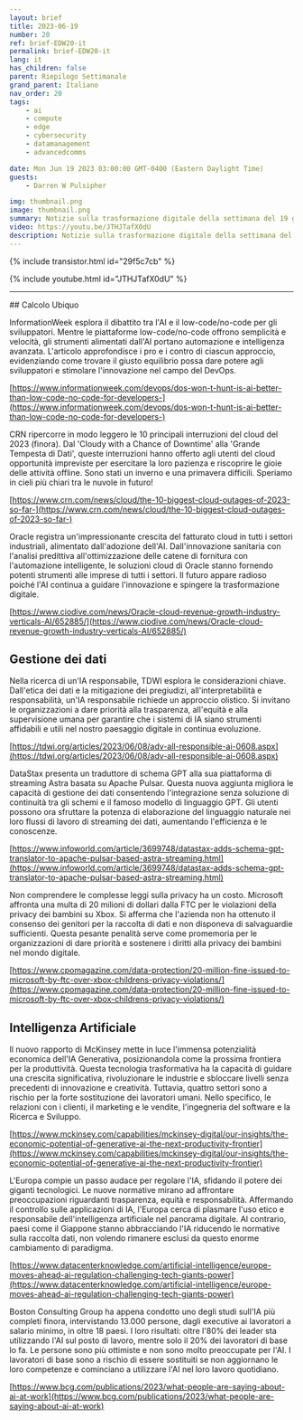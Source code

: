 ```yaml
---
layout: brief
title: 2023-06-19
number: 20
ref: brief-EDW20-it
permalink: brief-EDW20-it
lang: it
has_children: false
parent: Riepilogo Settimanale
grand_parent: Italiano
nav_order: 20
tags:
    - ai
    - compute
    - edge
    - cybersecurity
    - datamanagement
    - advancedcomms

date: Mon Jun 19 2023 03:00:00 GMT-0400 (Eastern Daylight Time)
guests:
    - Darren W Pulsipher

img: thumbnail.png
image: thumbnail.png
summary: Notizie sulla trasformazione digitale della settimana del 19 giugno 2023, tra cui storie di manager che sostituiscono i lavoratori con l'IA, nuovi guasti alle Cloud e leggi sulla privacy che colpiscono le grandi aziende tech.
video: https://youtu.be/JTHJTafX0dU
description: Notizie sulla trasformazione digitale della settimana del 19 giugno 2023, tra cui storie di manager che sostituiscono i lavoratori con l'IA, nuovi guasti alle Cloud e leggi sulla privacy che colpiscono le grandi aziende tech.
---
```



{% include transistor.html id="29f5c7cb" %}



{% include youtube.html id="JTHJTafX0dU" %}


---

﻿## Calcolo Ubiquo

InformationWeek esplora il dibattito tra l'AI e il low-code/no-code per gli sviluppatori. Mentre le piattaforme low-code/no-code offrono semplicità e velocità, gli strumenti alimentati dall'AI portano automazione e intelligenza avanzata. L'articolo approfondisce i pro e i contro di ciascun approccio, evidenziando come trovare il giusto equilibrio possa dare potere agli sviluppatori e stimolare l'innovazione nel campo del DevOps.

[https://www.informationweek.com/devops/dos-won-t-hunt-is-ai-better-than-low-code-no-code-for-developers-](https://www.informationweek.com/devops/dos-won-t-hunt-is-ai-better-than-low-code-no-code-for-developers-)

CRN ripercorre in modo leggero le 10 principali interruzioni del cloud del 2023 (finora). Dal 'Cloudy with a Chance of Downtime' alla 'Grande Tempesta di Dati', queste interruzioni hanno offerto agli utenti del cloud opportunità impreviste per esercitare la loro pazienza e riscoprire le gioie delle attività offline. Sono stati un inverno e una primavera difficili. Speriamo in cieli più chiari tra le nuvole in futuro!

[https://www.crn.com/news/cloud/the-10-biggest-cloud-outages-of-2023-so-far-](https://www.crn.com/news/cloud/the-10-biggest-cloud-outages-of-2023-so-far-)

Oracle registra un'impressionante crescita del fatturato cloud in tutti i settori industriali, alimentato dall'adozione dell'AI. Dall'innovazione sanitaria con l'analisi predittiva all'ottimizzazione delle catene di fornitura con l'automazione intelligente, le soluzioni cloud di Oracle stanno fornendo potenti strumenti alle imprese di tutti i settori. Il futuro appare radioso poiché l'AI continua a guidare l'innovazione e spingere la trasformazione digitale.

[https://www.ciodive.com/news/Oracle-cloud-revenue-growth-industry-verticals-AI/652885/](https://www.ciodive.com/news/Oracle-cloud-revenue-growth-industry-verticals-AI/652885/)

## Gestione dei dati

Nella ricerca di un'IA responsabile, TDWI esplora le considerazioni chiave. Dall'etica dei dati e la mitigazione dei pregiudizi, all'interpretabilità e responsabilità, un'IA responsabile richiede un approccio olistico. Si invitano le organizzazioni a dare priorità alla trasparenza, all'equità e alla supervisione umana per garantire che i sistemi di IA siano strumenti affidabili e utili nel nostro paesaggio digitale in continua evoluzione.

[https://tdwi.org/articles/2023/06/08/adv-all-responsible-ai-0608.aspx](https://tdwi.org/articles/2023/06/08/adv-all-responsible-ai-0608.aspx)

DataStax presenta un traduttore di schema GPT alla sua piattaforma di streaming Astra basata su Apache Pulsar. Questa nuova aggiunta migliora le capacità di gestione dei dati consentendo l'integrazione senza soluzione di continuità tra gli schemi e il famoso modello di linguaggio GPT. Gli utenti possono ora sfruttare la potenza di elaborazione del linguaggio naturale nei loro flussi di lavoro di streaming dei dati, aumentando l'efficienza e le conoscenze.

[https://www.infoworld.com/article/3699748/datastax-adds-schema-gpt-translator-to-apache-pulsar-based-astra-streaming.html](https://www.infoworld.com/article/3699748/datastax-adds-schema-gpt-translator-to-apache-pulsar-based-astra-streaming.html)

Non comprendere le complesse leggi sulla privacy ha un costo. Microsoft affronta una multa di 20 milioni di dollari dalla FTC per le violazioni della privacy dei bambini su Xbox. Si afferma che l'azienda non ha ottenuto il consenso dei genitori per la raccolta di dati e non disponeva di salvaguardie sufficienti. Questa pesante penalità serve come promemoria per le organizzazioni di dare priorità e sostenere i diritti alla privacy dei bambini nel mondo digitale.

[https://www.cpomagazine.com/data-protection/20-million-fine-issued-to-microsoft-by-ftc-over-xbox-childrens-privacy-violations/](https://www.cpomagazine.com/data-protection/20-million-fine-issued-to-microsoft-by-ftc-over-xbox-childrens-privacy-violations/)

## Intelligenza Artificiale

Il nuovo rapporto di McKinsey mette in luce l'immensa potenzialità economica dell'IA Generativa, posizionandola come la prossima frontiera per la produttività. Questa tecnologia trasformativa ha la capacità di guidare una crescita significativa, rivoluzionare le industrie e sbloccare livelli senza precedenti di innovazione e creatività. Tuttavia, quattro settori sono a rischio per la forte sostituzione dei lavoratori umani. Nello specifico, le relazioni con i clienti, il marketing e le vendite, l'ingegneria del software e la Ricerca e Sviluppo.

[https://www.mckinsey.com/capabilities/mckinsey-digital/our-insights/the-economic-potential-of-generative-ai-the-next-productivity-frontier](https://www.mckinsey.com/capabilities/mckinsey-digital/our-insights/the-economic-potential-of-generative-ai-the-next-productivity-frontier)

L'Europa compie un passo audace per regolare l'IA, sfidando il potere dei giganti tecnologici. Le nuove normative mirano ad affrontare preoccupazioni riguardanti trasparenza, equità e responsabilità. Affermando il controllo sulle applicazioni di IA, l'Europa cerca di plasmare l'uso etico e responsabile dell'intelligenza artificiale nel panorama digitale. Al contrario, paesi come il Giappone stanno abbracciando l'IA riducendo le normative sulla raccolta dati, non volendo rimanere esclusi da questo enorme cambiamento di paradigma.

[https://www.datacenterknowledge.com/artificial-intelligence/europe-moves-ahead-ai-regulation-challenging-tech-giants-power](https://www.datacenterknowledge.com/artificial-intelligence/europe-moves-ahead-ai-regulation-challenging-tech-giants-power)

Boston Consulting Group ha appena condotto uno degli studi sull'IA più completi finora, intervistando 13.000 persone, dagli executive ai lavoratori a salario minimo, in oltre 18 paesi. I loro risultati: oltre l'80% dei leader sta utilizzando l'AI sul posto di lavoro, mentre solo il 20% dei lavoratori di base lo fa. Le persone sono più ottimiste e non sono molto preoccupate per l'AI. I lavoratori di base sono a rischio di essere sostituiti se non aggiornano le loro competenze e cominciano a utilizzare l'AI nel loro lavoro quotidiano.

[https://www.bcg.com/publications/2023/what-people-are-saying-about-ai-at-work](https://www.bcg.com/publications/2023/what-people-are-saying-about-ai-at-work)




